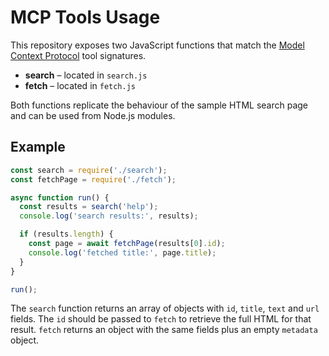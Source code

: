 # MCP Tools Usage

This repository exposes two JavaScript functions that match the [Model Context Protocol](https://platform.openai.com/docs/mcp) tool signatures.

- **search** – located in `search.js`
- **fetch** – located in `fetch.js`

Both functions replicate the behaviour of the sample HTML search page and can be used from Node.js modules.

## Example

```javascript
const search = require('./search');
const fetchPage = require('./fetch');

async function run() {
  const results = search('help');
  console.log('search results:', results);

  if (results.length) {
    const page = await fetchPage(results[0].id);
    console.log('fetched title:', page.title);
  }
}

run();
```

The `search` function returns an array of objects with `id`, `title`, `text` and `url` fields. The `id` should be passed to `fetch` to retrieve the full HTML for that result. `fetch` returns an object with the same fields plus an empty `metadata` object.
